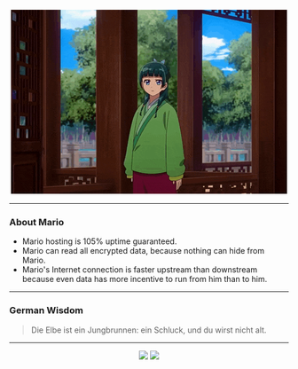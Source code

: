 <p align="center">
  <img src="assets/maomao.gif" />
</p>

---

### About Mario
- Mario hosting is 105% uptime guaranteed.
- Mario can read all encrypted data, because nothing can hide from Mario.
- Mario's Internet connection is faster upstream than downstream because even data has more incentive to run from him than to him.

---

### German Wisdom
> Die Elbe ist ein Jungbrunnen: ein Schluck, und du wirst nicht alt.

---

<p align="center">
  <a>
    <img height="180em" src="https://github-readme-stats-eight-theta.vercel.app/api?username=Torfkopp&show_icons=true&theme=dark&include_all_commits=true&count_private=true"/>
  </a>
  <a href="https://github.com/Torfkopp?tab=repositories">
    <img height="180em" src="https://github-readme-stats-eight-theta.vercel.app/api/top-langs/?username=torfkopp&layout=compact&theme=dark&langs_count=8&hide=java"/>
  </a>
</p>
